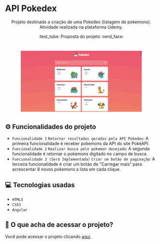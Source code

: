# API Pokedex
<p align="center"> Projeto destinado a criação de uma Pokedex (listagem de pokemons). Atividade realizada na plataforma Udemy.
</p>

 <p align="center"> 
 :test_tube: Proposta do projeto :nerd_face:
</p>

 <h1 align="center"> 
  <img alt="Lista de Pokemons" title="#Pokedex" src="src/assets/bg/pokedex.gif"/>
</h1>

## :gear: Funcionalidades do projeto

- `Funcionalidade 1` `Retornar resultados gerados pela API Pokedex`: A primeira funcionalidade é receber pokemons da API do site PokéAPI.
- `Funcionalidade 2` `Realizar busca pelo pokemon desejado`: A segunda funcionalidade é retornar o pokemons digitado no campo de busca.
- `Funcionalidade 3 (Será Implementada)` `Criar um botão de paginação`: A terceira funcionalidade é criar um botão de "Carregar mais" para acrescentar 8 novos pokemons a lista em cada clique.

## :computer: Tecnologias usadas

- ``HTML5``
- ``CSS3``
- ``Angular``


## :open_file_folder: O que acha de acessar o projeto? 
Você pode acessar o projeto clicando [aqui](https://oscarlojr.github.io/pokedex/).